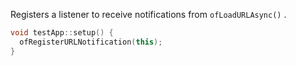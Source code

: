 Registers a listener to receive notifications from `ofLoadURLAsync()` .

```cpp
void testApp::setup() {
  ofRegisterURLNotification(this);
}
```
